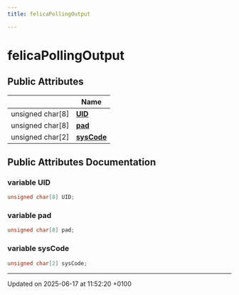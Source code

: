 ```yaml
---
title: felicaPollingOutput

---
```


# felicaPollingOutput





## Public Attributes

|                | Name           |
| -------------- | -------------- |
| unsigned char[8] | **[UID](structfelica_polling_output.md#variable-uid)**  |
| unsigned char[8] | **[pad](structfelica_polling_output.md#variable-pad)**  |
| unsigned char[2] | **[sysCode](structfelica_polling_output.md#variable-syscode)**  |

## Public Attributes Documentation

### variable UID

```cpp
unsigned char[8] UID;
```


### variable pad

```cpp
unsigned char[8] pad;
```


### variable sysCode

```cpp
unsigned char[2] sysCode;
```


-------------------------------

Updated on 2025-06-17 at 11:52:20 +0100